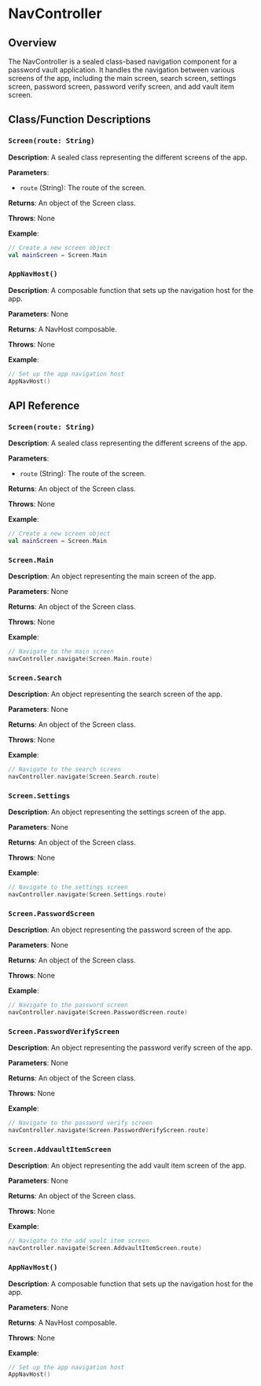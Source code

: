 # NavController
## Overview
The NavController is a sealed class-based navigation component for a password vault application. It handles the navigation between various screens of the app, including the main screen, search screen, settings screen, password screen, password verify screen, and add vault item screen.

## Class/Function Descriptions

### `Screen(route: String)`
**Description**: A sealed class representing the different screens of the app.

**Parameters**:
- `route` (String): The route of the screen.

**Returns**: An object of the Screen class.

**Throws**: None

**Example**:
```kotlin
// Create a new screen object
val mainScreen = Screen.Main
```

### `AppNavHost()`
**Description**: A composable function that sets up the navigation host for the app.

**Parameters**: None

**Returns**: A NavHost composable.

**Throws**: None

**Example**:
```kotlin
// Set up the app navigation host
AppNavHost()
```

## API Reference

### `Screen(route: String)`

**Description**: A sealed class representing the different screens of the app.

**Parameters**:
- `route` (String): The route of the screen.

**Returns**: An object of the Screen class.

**Throws**: None

**Example**:
```kotlin
// Create a new screen object
val mainScreen = Screen.Main
```

### `Screen.Main`

**Description**: An object representing the main screen of the app.

**Parameters**: None

**Returns**: An object of the Screen class.

**Throws**: None

**Example**:
```kotlin
// Navigate to the main screen
navController.navigate(Screen.Main.route)
```

### `Screen.Search`

**Description**: An object representing the search screen of the app.

**Parameters**: None

**Returns**: An object of the Screen class.

**Throws**: None

**Example**:
```kotlin
// Navigate to the search screen
navController.navigate(Screen.Search.route)
```

### `Screen.Settings`

**Description**: An object representing the settings screen of the app.

**Parameters**: None

**Returns**: An object of the Screen class.

**Throws**: None

**Example**:
```kotlin
// Navigate to the settings screen
navController.navigate(Screen.Settings.route)
```

### `Screen.PasswordScreen`

**Description**: An object representing the password screen of the app.

**Parameters**: None

**Returns**: An object of the Screen class.

**Throws**: None

**Example**:
```kotlin
// Navigate to the password screen
navController.navigate(Screen.PasswordScreen.route)
```

### `Screen.PasswordVerifyScreen`

**Description**: An object representing the password verify screen of the app.

**Parameters**: None

**Returns**: An object of the Screen class.

**Throws**: None

**Example**:
```kotlin
// Navigate to the password verify screen
navController.navigate(Screen.PasswordVerifyScreen.route)
```

### `Screen.AddvaultItemScreen`

**Description**: An object representing the add vault item screen of the app.

**Parameters**: None

**Returns**: An object of the Screen class.

**Throws**: None

**Example**:
```kotlin
// Navigate to the add vault item screen
navController.navigate(Screen.AddvaultItemScreen.route)
```

### `AppNavHost()`

**Description**: A composable function that sets up the navigation host for the app.

**Parameters**: None

**Returns**: A NavHost composable.

**Throws**: None

**Example**:
```kotlin
// Set up the app navigation host
AppNavHost()
```